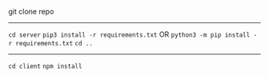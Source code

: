 git clone repo

---

`cd server`
`pip3 install -r requirements.txt`
OR
`python3 -m pip install -r requirements.txt`
`cd ..`

---

`cd client`
`npm install`